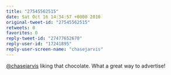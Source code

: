 ```yaml
---
title: "27545562515"
date: Sat Oct 16 14:34:57 +0000 2010
original-tweet-id: "27545562515"
retweets: 0
favorites: 0
reply-tweet-id: "27477652670"
reply-user-id: "17241895"
reply-user-screen-name: "chasejarvis"
---
```

<a href="https://twitter.com/chasejarvis">@chasejarvis</a> liking that chocolate. What a great way to advertise!
